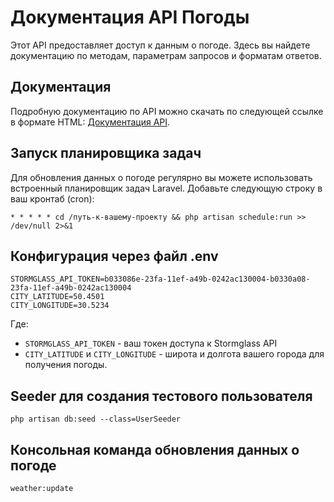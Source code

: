 # Документация API Погоды

Этот API предоставляет доступ к данным о погоде. Здесь вы найдете документацию по методам, параметрам запросов и форматам ответов.



## Документация

Подробную документацию по API можно скачать по следующей ссылке в формате HTML: [Документация API](public/documentation.html).


## Запуск планировщика задач

Для обновления данных о погоде регулярно вы можете использовать встроенный планировщик задач Laravel. Добавьте следующую строку в ваш кронтаб (cron):

```cron
* * * * * cd /путь-к-вашему-проекту && php artisan schedule:run >> /dev/null 2>&1
```

## Конфигурация через файл .env
```cron
STORMGLASS_API_TOKEN=b033086e-23fa-11ef-a49b-0242ac130004-b0330a08-23fa-11ef-a49b-0242ac130004
CITY_LATITUDE=50.4501
CITY_LONGITUDE=30.5234
```

Где:

- `STORMGLASS_API_TOKEN` - ваш токен доступа к Stormglass API
- `CITY_LATITUDE` и `CITY_LONGITUDE` - широта и долгота вашего города для получения погоды.


## Seeder для создания тестового пользователя
```cron
php artisan db:seed --class=UserSeeder
```

## Консольная команда обновления данных о погоде
```cron
weather:update
```



